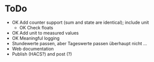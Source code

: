 # ToDo

- OK Add counter support (sum and state are identical); include unit
  - OK Check floats
- OK Add unit to measured values
- OK Meaningful logging
- Stundewerte passen, aber Tageswerte passen überhaupt nicht ...
- Web documentation
- Publish (HACS?) and post (?)